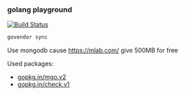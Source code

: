 ### golang playground
[![Build Status](https://travis-ci.org/server-may-cry/bubble-go.svg?branch=master)](https://travis-ci.org/server-may-cry/bubble-go)

```sh
govendor sync
```

Use mongodb cause https://mlab.com/ give 500MB for free

Used packages:
* [gopkg.in/mgo.v2](//github.com/go-mgo/mgo/tree/v2)
* [gopkg.in/check.v1](//github.com/go-check/check/tree/v1)
